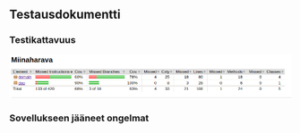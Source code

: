 ## Testausdokumentti

### Testikattavuus

<img src="https://github.com/ssuihko/ot-harjoitustyo/blob/master/dokumentaatio/kuvat/testikat.png">

### Sovellukseen jääneet ongelmat
